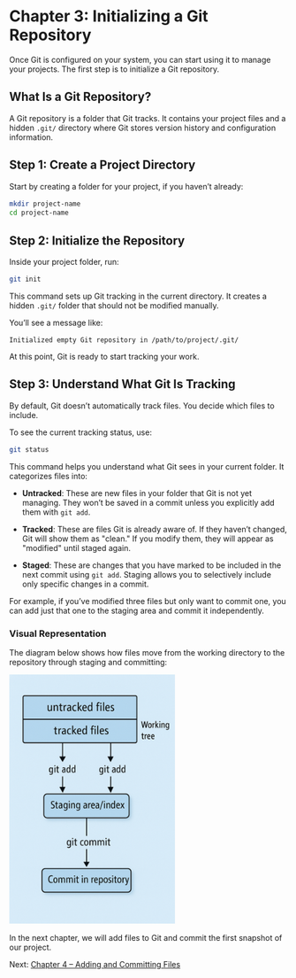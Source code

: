 # Chapter 3: Initializing a Git Repository

Once Git is configured on your system, you can start using it to manage your projects. The first step is to initialize a Git repository.

## What Is a Git Repository?

A Git repository is a folder that Git tracks. It contains your project files and a hidden `.git/` directory where Git stores version history and configuration information.

## Step 1: Create a Project Directory

Start by creating a folder for your project, if you haven’t already:

```bash
mkdir project-name
cd project-name
```

## Step 2: Initialize the Repository

Inside your project folder, run:

```bash
git init
```

This command sets up Git tracking in the current directory. It creates a hidden `.git/` folder that should not be modified manually.

You’ll see a message like:

```
Initialized empty Git repository in /path/to/project/.git/
```

At this point, Git is ready to start tracking your work.

## Step 3: Understand What Git Is Tracking

By default, Git doesn’t automatically track files. You decide which files to include.

To see the current tracking status, use:

```bash
git status
```

This command helps you understand what Git sees in your current folder. It categorizes files into:

- **Untracked**: These are new files in your folder that Git is not yet managing. They won’t be saved in a commit unless you explicitly add them with `git add`.

- **Tracked**: These are files Git is already aware of. If they haven’t changed, Git will show them as "clean." If you modify them, they will appear as "modified" until staged again.

- **Staged**: These are changes that you have marked to be included in the next commit using `git add`. Staging allows you to selectively include only specific changes in a commit.

For example, if you’ve modified three files but only want to commit one, you can add just that one to the staging area and commit it independently.

### Visual Representation

The diagram below shows how files move from the working directory to the repository through staging and committing:

  <img src="https://github.com/jagan-l/bversity-seedweek-bioinfo/blob/main/session-1_git_github/images/git_stating.png" alt="Git staging workflow" width="300"/>
</p>

In the next chapter, we will add files to Git and commit the first snapshot of our project.

Next: [Chapter 4 – Adding and Committing Files](https://github.com/jagan-l/bversity-seedweek-bioinfo/blob/main/session-1_git_github/chapter_4_add_commit.md)
